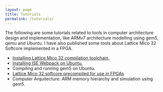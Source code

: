 ```yaml
---
layout: page
title: Tutorials
permalink: /tutorials/
---
```



The following are some tutorials related to tools in computer architecture design and implementation, like ARMv7 architecture modelling using gem5, qemu and Ubuntu. I have also published some tools about Lattice Mico 32 Softcore implemented in a FPGA.

* [Installing Lattice Mico 32 compilation toolchain.](http://www.gmun.unal.edu.co/digital2/herramientas.html)
* [Installing ISE Webpack on Ubuntu.](http://www.gmun.unal.edu.co/digital2/herramientas.html)
* Compiling and running gem5 on Ubuntu.
* [Lattice Mico 32 softcore precompiled for use in FPGAs](http://www.gmun.unal.edu.co/digital2/recursos/LM32.tar.bz2)
* Computer Arquitecture: ARM memory hierarchy and simulation using gem5.



